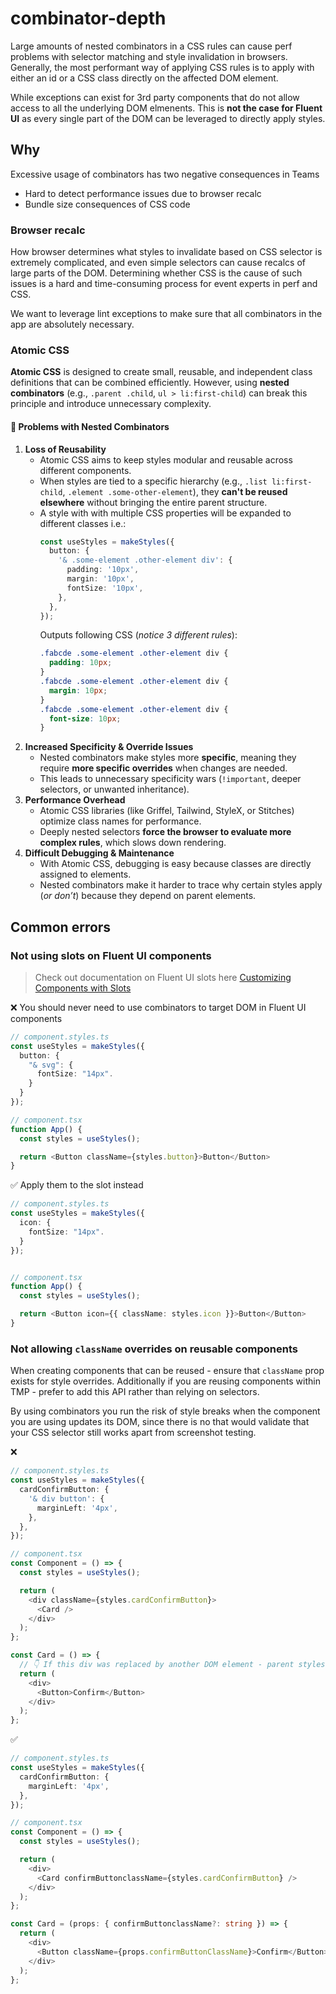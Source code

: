# combinator-depth

Large amounts of nested combinators in a CSS rules can cause perf problems with selector matching and style invalidation in browsers. Generally, the most performant way of applying CSS rules is to apply with either an id or a CSS class directly on the affected DOM element.

While exceptions can exist for 3rd party components that do not allow access to all the underlying DOM elmenents. This is **not the case for Fluent UI** as every single part of the DOM can be leveraged to directly apply styles.

## Why

Excessive usage of combinators has two negative consequences in Teams

- Hard to detect performance issues due to browser recalc
- Bundle size consequences of CSS code

### Browser recalc

How browser determines what styles to invalidate based on CSS selector is extremely complicated, and even simple selectors can cause recalcs of large parts of the DOM. Determining whether CSS is the cause of such issues is a hard and time-consuming process for event experts in perf and CSS.

We want to leverage lint exceptions to make sure that all combinators in the app are absolutely necessary.

### Atomic CSS

**Atomic CSS** is designed to create small, reusable, and independent class definitions that can be combined efficiently. However, using **nested combinators** (e.g., `.parent .child`, `ul > li:first-child`) can break this principle and introduce unnecessary complexity.

#### 🔴 Problems with Nested Combinators

1.  **Loss of Reusability**
    - Atomic CSS aims to keep styles modular and reusable across different components.
    - When styles are tied to a specific hierarchy (e.g., `.list li:first-child`, `.element .some-other-element`), they **can't be reused elsewhere** without bringing the entire parent structure.
    - A style with with multiple CSS properties will be expanded to different classes i.e.:
      ```ts
      const useStyles = makeStyles({
        button: {
          '& .some-element .other-element div': {
            padding: '10px',
            margin: '10px',
            fontSize: '10px',
          },
        },
      });
      ```
      Outputs following CSS (_notice 3 different rules_):
      ```css
      .fabcde .some-element .other-element div {
        padding: 10px;
      }
      .fabcde .some-element .other-element div {
        margin: 10px;
      }
      .fabcde .some-element .other-element div {
        font-size: 10px;
      }
      ```
2.  **Increased Specificity & Override Issues**
    - Nested combinators make styles more **specific**, meaning they require **more specific overrides** when changes are needed.
    - This leads to unnecessary specificity wars (`!important`, deeper selectors, or unwanted inheritance).
3.  **Performance Overhead**
    - Atomic CSS libraries (like Griffel, Tailwind, StyleX, or Stitches) optimize class names for performance.
    - Deeply nested selectors **force the browser to evaluate more complex rules**, which slows down rendering.
4.  **Difficult Debugging & Maintenance**
    - With Atomic CSS, debugging is easy because classes are directly assigned to elements.
    - Nested combinators make it harder to trace why certain styles apply (_or don’t_) because they depend on parent elements.

## Common errors

### Not using slots on Fluent UI components

> Check out documentation on Fluent UI slots here [Customizing Components with Slots](https://react.fluentui.dev/?path=/docs/concepts-developer-customizing-components-with-slots--docs)

❌ You should never need to use combinators to target DOM in Fluent UI components

```ts
// component.styles.ts
const useStyles = makeStyles({
  button: {
    "& svg": {
      fontSize: "14px".
    }
  }
});

// component.tsx
function App() {
  const styles = useStyles();

  return <Button className={styles.button}>Button</Button>
}
```

✅ Apply them to the slot instead

```ts
// component.styles.ts
const useStyles = makeStyles({
  icon: {
    fontSize: "14px".
  }
});


// component.tsx
function App() {
  const styles = useStyles();

  return <Button icon={{ className: styles.icon }}>Button</Button>
}
```

### Not allowing `className` overrides on reusable components

When creating components that can be reused - ensure that `className` prop exists for style overrides. Additionally if you are reusing components within TMP - prefer to add this API rather than relying on selectors.

By using combinators you run the risk of style breaks when the component you are using updates its DOM, since there is no that would validate that your CSS selector still works apart from screenshot testing.

❌

```ts
// component.styles.ts
const useStyles = makeStyles({
  cardConfirmButton: {
    '& div button': {
      marginLeft: '4px',
    },
  },
});

// component.tsx
const Component = () => {
  const styles = useStyles();

  return (
    <div className={styles.cardConfirmButton}>
      <Card />
    </div>
  );
};

const Card = () => {
  // 👇 If this div was replaced by another DOM element - parent styles are broken
  return (
    <div>
      <Button>Confirm</Button>
    </div>
  );
};
```

✅

```ts
// component.styles.ts
const useStyles = makeStyles({
  cardConfirmButton: {
    marginLeft: '4px',
  },
});

// component.tsx
const Component = () => {
  const styles = useStyles();

  return (
    <div>
      <Card confirmButtonclassName={styles.cardConfirmButton} />
    </div>
  );
};

const Card = (props: { confirmButtonclassName?: string }) => {
  return (
    <div>
      <Button className={props.confirmButtonClassName}>Confirm</Button>
    </div>
  );
};
```

